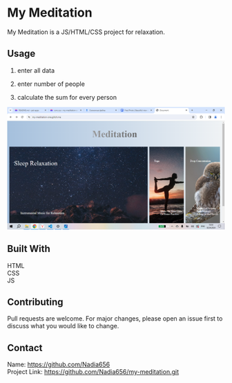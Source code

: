 # My Meditation

My Meditation is a JS/HTML/CSS project for relaxation.
## Usage

1. enter all data  

2. enter number of people

3. calculate the sum for every person

![Nature](meditationApp.png)


## Built With
HTML</br>
CSS</br>
JS

## Contributing

Pull requests are welcome. For major changes, please open an issue first
to discuss what you would like to change.   

## Contact
Name: https://github.com/Nadia656 </br>
Project Link: https://github.com/Nadia656/my-meditation.git

